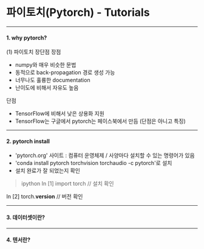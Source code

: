 # 파이토치(Pytorch) -  Tutorials

- - - 

#### 1. why pytorch?

(1) 파이토치 장단점
 장점 
 - numpy와 매우 비슷한 문법
 - 동적으로 back-propagation 경로 생성 가능
 - 너무나도 훌륭한 documentation
 - 난이도에 비해서 자유도 높음

단점
- TensorFlow에 비해서 낮은 상용화 지원
- TensorFlow는 구글에서 pytorch는 페이스북에서 만듬 (단점은 아니고 특징)

- - -

#### 2. pytorch install

- 'pytorch.org' 사이트 : 컴퓨터 운영체제 / 사양마다 설치할 수 있는 명령어가 있음
- 'conda install pytorch torchvision torchaudio -c pytorch'로 설치
- 설치 완료가 잘 되었는지 확인
> ipython
In [1] import torch // 설치 확인 

In [2] torch.__version__ // 버전 확인

- - - 

#### 3. 데이터셋이란?

- - -

#### 4. 텐서란?
